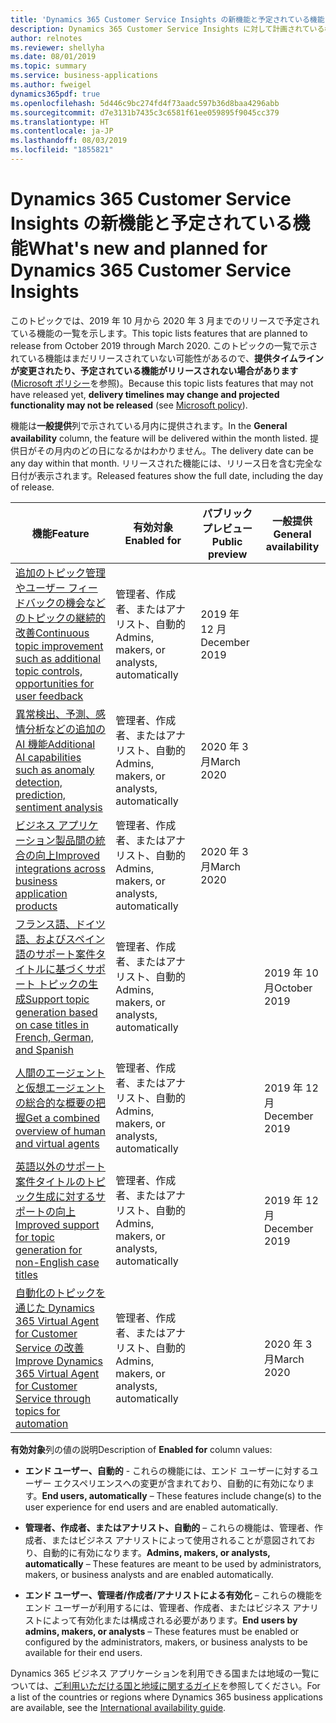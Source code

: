 ```yaml
---
title: 'Dynamics 365 Customer Service Insights の新機能と予定されている機能 (2019 年リリース ウェーブ 2) '
description: Dynamics 365 Customer Service Insights に対して計画されている機能の概要。
author: relnotes
ms.reviewer: shellyha
ms.date: 08/01/2019
ms.topic: summary
ms.service: business-applications
ms.author: fweigel
dynamics365pdf: true
ms.openlocfilehash: 5d446c9bc274fd4f73aadc597b36d8baa4296abb
ms.sourcegitcommit: d7e3131b7435c3c6581f61ee059895f9045cc379
ms.translationtype: HT
ms.contentlocale: ja-JP
ms.lasthandoff: 08/03/2019
ms.locfileid: "1855821"
---
```

# <a name="whats-new-and-planned-for-dynamics-365-customer-service-insights"></a><span data-ttu-id="efc13-103">Dynamics 365 Customer Service Insights の新機能と予定されている機能</span><span class="sxs-lookup"><span data-stu-id="efc13-103">What's new and planned for Dynamics 365 Customer Service Insights</span></span>

<span data-ttu-id="efc13-104">このトピックでは、2019 年 10 月から 2020 年 3 月までのリリースで予定されている機能の一覧を示します。</span><span class="sxs-lookup"><span data-stu-id="efc13-104">This topic lists features that are planned to release from October 2019 through March 2020.</span></span> <span data-ttu-id="efc13-105">このトピックの一覧で示されている機能はまだリリースされていない可能性があるので、**提供タイムラインが変更されたり、予定されている機能がリリースされない場合があります** ([Microsoft ポリシー](https://go.microsoft.com/fwlink/p/?linkid=2007332)を参照)。</span><span class="sxs-lookup"><span data-stu-id="efc13-105">Because this topic lists features that may not have released yet, **delivery timelines may change and projected functionality may not be released** (see [Microsoft policy](https://go.microsoft.com/fwlink/p/?linkid=2007332)).</span></span>

<span data-ttu-id="efc13-106">機能は**一般提供**列で示されている月内に提供されます。</span><span class="sxs-lookup"><span data-stu-id="efc13-106">In the **General availability** column, the feature will be delivered within the month listed.</span></span> <span data-ttu-id="efc13-107">提供日がその月内のどの日になるかはわかりません。</span><span class="sxs-lookup"><span data-stu-id="efc13-107">The delivery date can be any day within that month.</span></span> <span data-ttu-id="efc13-108">リリースされた機能には、リリース日を含む完全な日付が表示されます。</span><span class="sxs-lookup"><span data-stu-id="efc13-108">Released features show the full date, including the day of release.</span></span> 

| <span data-ttu-id="efc13-109">機能</span><span class="sxs-lookup"><span data-stu-id="efc13-109">Feature</span></span>    | <span data-ttu-id="efc13-110">有効対象</span><span class="sxs-lookup"><span data-stu-id="efc13-110">Enabled for</span></span>    |  <span data-ttu-id="efc13-111">パブリック プレビュー</span><span class="sxs-lookup"><span data-stu-id="efc13-111">Public preview</span></span> | <span data-ttu-id="efc13-112">一般提供</span><span class="sxs-lookup"><span data-stu-id="efc13-112">General availability</span></span> | 
| ---------- |---------------- | --------------- |-------------- |
| [<span data-ttu-id="efc13-113">追加のトピック管理やユーザー フィードバックの機会などのトピックの継続的改善</span><span class="sxs-lookup"><span data-stu-id="efc13-113">Continuous topic improvement such as additional topic controls, opportunities for user feedback</span></span>](continuous-topic-improvement-such-as-additional-topic-controls-opportunities-user-feedback.md) | <span data-ttu-id="efc13-114">管理者、作成者、またはアナリスト、自動的</span><span class="sxs-lookup"><span data-stu-id="efc13-114">Admins, makers, or analysts, automatically</span></span>|<span data-ttu-id="efc13-115">2019 年 12 月</span><span class="sxs-lookup"><span data-stu-id="efc13-115">December 2019</span></span>| |  
| [<span data-ttu-id="efc13-116">異常検出、予測、感情分析などの追加の AI 機能</span><span class="sxs-lookup"><span data-stu-id="efc13-116">Additional AI capabilities such as anomaly detection, prediction, sentiment analysis</span></span>](additional-ai-capabilities-such-as-anomaly-detection-prediction-sentiment-analysis.md) | <span data-ttu-id="efc13-117">管理者、作成者、またはアナリスト、自動的</span><span class="sxs-lookup"><span data-stu-id="efc13-117">Admins, makers, or analysts, automatically</span></span>|<span data-ttu-id="efc13-118">2020 年 3 月</span><span class="sxs-lookup"><span data-stu-id="efc13-118">March 2020</span></span>| |  
| [<span data-ttu-id="efc13-119">ビジネス アプリケーション製品間の統合の向上</span><span class="sxs-lookup"><span data-stu-id="efc13-119">Improved integrations across business application products</span></span>](improved-integrations-across-business-application-products.md) | <span data-ttu-id="efc13-120">管理者、作成者、またはアナリスト、自動的</span><span class="sxs-lookup"><span data-stu-id="efc13-120">Admins, makers, or analysts, automatically</span></span>|<span data-ttu-id="efc13-121">2020 年 3 月</span><span class="sxs-lookup"><span data-stu-id="efc13-121">March 2020</span></span>| |  
| [<span data-ttu-id="efc13-122">フランス語、ドイツ語、およびスペイン語のサポート案件タイトルに基づくサポート トピックの生成</span><span class="sxs-lookup"><span data-stu-id="efc13-122">Support topic generation based on case titles in French, German, and Spanish</span></span>](support-topic-generation-based-case-titles-french-german-spanish.md) | <span data-ttu-id="efc13-123">管理者、作成者、またはアナリスト、自動的</span><span class="sxs-lookup"><span data-stu-id="efc13-123">Admins, makers, or analysts, automatically</span></span>|| <span data-ttu-id="efc13-124">2019 年 10 月</span><span class="sxs-lookup"><span data-stu-id="efc13-124">October 2019</span></span>|  
| [<span data-ttu-id="efc13-125">人間のエージェントと仮想エージェントの総合的な概要の把握</span><span class="sxs-lookup"><span data-stu-id="efc13-125">Get a combined overview of human and virtual agents</span></span>](get-combined-overview-human-virtual-agents.md) | <span data-ttu-id="efc13-126">管理者、作成者、またはアナリスト、自動的</span><span class="sxs-lookup"><span data-stu-id="efc13-126">Admins, makers, or analysts, automatically</span></span>|| <span data-ttu-id="efc13-127">2019 年 12 月</span><span class="sxs-lookup"><span data-stu-id="efc13-127">December 2019</span></span>|  
| [<span data-ttu-id="efc13-128">英語以外のサポート案件タイトルのトピック生成に対するサポートの向上</span><span class="sxs-lookup"><span data-stu-id="efc13-128">Improved support for topic generation for non-English case titles</span></span>](improved-support-topic-generation-non-english-case-titles.md) | <span data-ttu-id="efc13-129">管理者、作成者、またはアナリスト、自動的</span><span class="sxs-lookup"><span data-stu-id="efc13-129">Admins, makers, or analysts, automatically</span></span>|| <span data-ttu-id="efc13-130">2019 年 12 月</span><span class="sxs-lookup"><span data-stu-id="efc13-130">December 2019</span></span>|  
| [<span data-ttu-id="efc13-131">自動化のトピックを通じた Dynamics 365 Virtual Agent for Customer Service の改善</span><span class="sxs-lookup"><span data-stu-id="efc13-131">Improve Dynamics 365 Virtual Agent for Customer Service through topics for automation</span></span>](improve-dynamics-365-virtual-agent-customer-service-through-topics-automation.md) | <span data-ttu-id="efc13-132">管理者、作成者、またはアナリスト、自動的</span><span class="sxs-lookup"><span data-stu-id="efc13-132">Admins, makers, or analysts, automatically</span></span>|| <span data-ttu-id="efc13-133">2020 年 3 月</span><span class="sxs-lookup"><span data-stu-id="efc13-133">March 2020</span></span>|  

<span data-ttu-id="efc13-134">**有効対象**列の値の説明</span><span class="sxs-lookup"><span data-stu-id="efc13-134">Description of **Enabled for** column values:</span></span>

- <span data-ttu-id="efc13-135">**エンド ユーザー、自動的** - これらの機能には、エンド ユーザーに対するユーザー エクスペリエンスへの変更が含まれており、自動的に有効になります。</span><span class="sxs-lookup"><span data-stu-id="efc13-135">**End users, automatically** – These features include change(s) to the user experience for end users and are enabled automatically.</span></span>

- <span data-ttu-id="efc13-136">**管理者、作成者、またはアナリスト、自動的** – これらの機能は、管理者、作成者、またはビジネス アナリストによって使用されることが意図されており、自動的に有効になります。</span><span class="sxs-lookup"><span data-stu-id="efc13-136">**Admins, makers, or analysts, automatically**  – These features are meant to be used by administrators, makers, or business analysts and are enabled automatically.</span></span>

- <span data-ttu-id="efc13-137">**エンド ユーザー、管理者/作成者/アナリストによる有効化** – これらの機能をエンド ユーザーが利用するには、管理者、作成者、またはビジネス アナリストによって有効化または構成される必要があります。</span><span class="sxs-lookup"><span data-stu-id="efc13-137">**End users by admins, makers, or analysts** – These features must be enabled or configured by the administrators, makers, or business analysts to be available for their end users.</span></span>


<span data-ttu-id="efc13-138">Dynamics 365 ビジネス アプリケーションを利用できる国または地域の一覧については、[ご利用いただける国と地域に関するガイド](https://aka.ms/dynamics_365_international_availability_deck)を参照してください。</span><span class="sxs-lookup"><span data-stu-id="efc13-138">For a list of the countries or regions where Dynamics 365 business applications are available, see the [International availability guide](https://aka.ms/dynamics_365_international_availability_deck).</span></span> 
